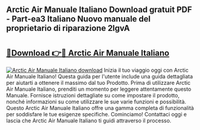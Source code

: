 ## Arctic Air Manuale Italiano Download gratuit PDF - Part-ea3 Italiano Nuovo manuale del proprietario di riparazione 2lgvA

# <h2><a href="http://dfa3qp.blite.top/?on=Arctic+Air+Manuale+Italiano">🔗Download 👉🔴 Arctic Air Manuale Italiano</a></h2>

[![Arctic Air Manuale Italiano download](https://i.imgur.com/lujVjoI.png)](http://dfa3qp.blite.top/?on=Arctic+Air+Manuale+Italiano)
Inizia il tuo viaggio oggi con Arctic Air Manuale Italiano! Questa guida per l'utente include una guida dettagliata per aiutarti a ottenere il massimo dal tuo Prodotto. Prima di utilizzare Arctic Air Manuale Italiano, prenditi un momento per leggere attentamente questo Manuale. Fornisce istruzioni dettagliate su come impostare il prodotto, nonché informazioni su come utilizzare le sue varie funzioni e possibilità. Questo Arctic Air Manuale Italiano offre una gamma completa di funzionalità per soddisfare le tue esigenze specifiche. Cominciamo! Contattaci oggi e lascia che Arctic Air Manuale Italiano ti guidi attraverso il processo.
